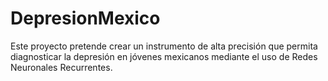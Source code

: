 # DepresionMexico
Este proyecto pretende crear un instrumento de alta precisión que permita diagnosticar la depresión en jóvenes mexicanos mediante el uso de Redes Neuronales Recurrentes.
